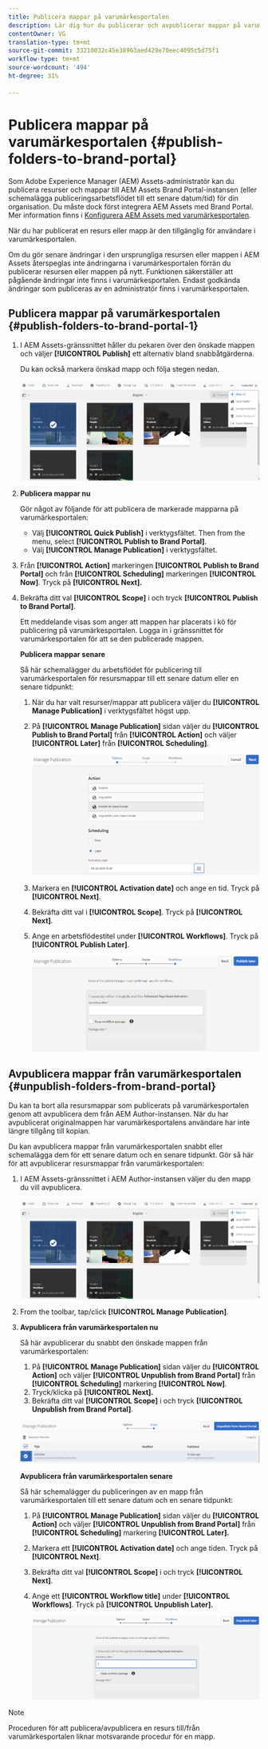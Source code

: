 ```yaml
---
title: Publicera mappar på varumärkesportalen
description: Lär dig hur du publicerar och avpublicerar mappar på varumärkesportalen.
contentOwner: VG
translation-type: tm+mt
source-git-commit: 33210032c45e38963aed429e70eec4095c5d75f1
workflow-type: tm+mt
source-wordcount: '494'
ht-degree: 31%

---
```



# Publicera mappar på varumärkesportalen {#publish-folders-to-brand-portal}

Som Adobe Experience Manager (AEM) Assets-administratör kan du publicera resurser och mappar till AEM Assets Brand Portal-instansen (eller schemalägga publiceringsarbetsflödet till ett senare datum/tid) för din organisation. Du måste dock först integrera AEM Assets med Brand Portal. Mer information finns i [Konfigurera AEM Assets med varumärkesportalen](configure-aem-assets-with-brand-portal.md).

När du har publicerat en resurs eller mapp är den tillgänglig för användare i varumärkesportalen.

Om du gör senare ändringar i den ursprungliga resursen eller mappen i AEM Assets återspeglas inte ändringarna i varumärkesportalen förrän du publicerar resursen eller mappen på nytt. Funktionen säkerställer att pågående ändringar inte finns i varumärkesportalen. Endast godkända ändringar som publiceras av en administratör finns i varumärkesportalen.

## Publicera mappar på varumärkesportalen {#publish-folders-to-brand-portal-1}

1. I AEM Assets-gränssnittet håller du pekaren över den önskade mappen och väljer **[!UICONTROL Publish]** ett alternativ bland snabbåtgärderna.

   Du kan också markera önskad mapp och följa stegen nedan.

   ![publish2bp](assets/publish2bp.png)

2. **Publicera mappar nu**

   Gör något av följande för att publicera de markerade mapparna på varumärkesportalen:

   * Välj **[!UICONTROL Quick Publish]** i verktygsfältet. Then from the menu, select **[!UICONTROL Publish to Brand Portal]**.
   * Välj **[!UICONTROL Manage Publication]** i verktygsfältet.

3. Från **[!UICONTROL Action]** markeringen **[!UICONTROL Publish to Brand Portal]** och från **[!UICONTROL Scheduling]** markeringen **[!UICONTROL Now]**. Tryck på **[!UICONTROL Next].**
4. Bekräfta ditt val **[!UICONTROL Scope]** i och tryck **[!UICONTROL Publish to Brand Portal]**.

   Ett meddelande visas som anger att mappen har placerats i kö för publicering på varumärkesportalen. Logga in i gränssnittet för varumärkesportalen för att se den publicerade mappen.

   **Publicera mappar senare**

   Så här schemalägger du arbetsflödet för publicering till varumärkesportalen för resursmappar till ett senare datum eller en senare tidpunkt:

   1. När du har valt resurser/mappar att publicera väljer du **[!UICONTROL Manage Publication]** i verktygsfältet högst upp.
   2. På **[!UICONTROL Manage Publication]** sidan väljer du **[!UICONTROL Publish to Brand Portal]** från **[!UICONTROL Action]** och väljer **[!UICONTROL Later]** från **[!UICONTROL Scheduling]**.

      ![publishlaterbp](assets/publishlaterbp.png)

   3. Markera en **[!UICONTROL Activation date]** och ange en tid. Tryck på **[!UICONTROL Next]**.
   4. Bekräfta ditt val i **[!UICONTROL Scope]**. Tryck på **[!UICONTROL Next]**.
   5. Ange en arbetsflödestitel under **[!UICONTROL Workflows]**. Tryck på **[!UICONTROL Publish Later]**.

      ![manageschedulepub](assets/manageschedulepub.png)

## Avpublicera mappar från varumärkesportalen {#unpublish-folders-from-brand-portal}

Du kan ta bort alla resursmappar som publicerats på varumärkesportalen genom att avpublicera dem från AEM Author-instansen. När du har avpublicerat originalmappen har varumärkesportalens användare har inte längre tillgång till kopian.

Du kan avpublicera mappar från varumärkesportalen snabbt eller schemalägga dem för ett senare datum och en senare tidpunkt. Gör så här för att avpublicerar resursmappar från varumärkesportalen:

1. I AEM Assets-gränssnittet i AEM Author-instansen väljer du den mapp du vill avpublicera.

   ![publish2bp-1](assets/publish2bp-1.png)

2. From the toolbar, tap/click **[!UICONTROL Manage Publication]**.

3. **Avpublicera från varumärkesportalen nu**

   Så här avpublicerar du snabbt den önskade mappen från varumärkesportalen:

   1. På **[!UICONTROL Manage Publication]** sidan väljer du **[!UICONTROL Action]** och väljer **[!UICONTROL Unpublish from Brand Portal]** från **[!UICONTROL Scheduling]** markering **[!UICONTROL Now]**.
   2. Tryck/klicka på **[!UICONTROL Next].**
   3. Bekräfta ditt val **[!UICONTROL Scope]** i och tryck **[!UICONTROL Unpublish from Brand Portal]**.

   ![confirm-unpublish](assets/confirm-unpublish.png)

   **Avpublicera från varumärkesportalen senare**

   Så här schemalägger du publiceringen av en mapp från varumärkesportalen till ett senare datum och en senare tidpunkt:

   1. På **[!UICONTROL Manage Publication]** sidan väljer du **[!UICONTROL Action]** och väljer **[!UICONTROL Unpublish from Brand Portal]** från **[!UICONTROL Scheduling]** markering **[!UICONTROL Later].**
   2. Markera ett **[!UICONTROL Activation date]** och ange tiden. Tryck på **[!UICONTROL Next]**.
   3. Bekräfta ditt val **[!UICONTROL Scope]** i och tryck **[!UICONTROL Next]**.
   4. Ange ett **[!UICONTROL Workflow title]** under **[!UICONTROL Workflows]**. Tryck på **[!UICONTROL Unpublish Later].**

      ![unpublishworkflows](assets/unpublishworkflows.png)


>[!NOTE]
>
>Proceduren för att publicera/avpublicera en resurs till/från varumärkesportalen liknar motsvarande procedur för en mapp.

